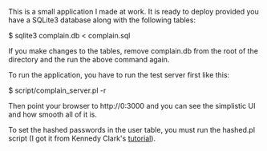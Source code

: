 This is a small application I made at work. It is ready to deploy provided you have a SQLite3 database along with the following tables:

$ sqlite3 complain.db < complain.sql

If you make changes to the tables, remove complain.db from the root of the directory and the run the above command again.

To run the application, you have to run the test server first like this:

$ script/complain_server.pl -r

Then point your browser to http://0:3000 and you can see the simplistic UI and how smooth all of it is.

To set the hashed passwords in the user table, you must run the hashed.pl script (I got it from Kennedy Clark's <a href="http://search.cpan.org/~hkclark/Catalyst-Manual-5.8004/lib/Catalyst/Manual/Tutorial/05_Authentication.pod#USING_PASSWORD_HASHES">tutorial</a>).
